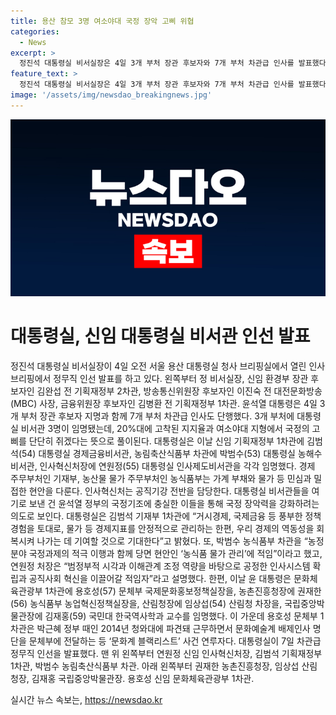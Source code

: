 ```yaml
---
title: 용산 참모 3명 여소야대 국정 장악 고삐 위협
categories:
  - News
excerpt: >
  정진석 대통령실 비서실장은 4일 3개 부처 장관 후보자와 7개 부처 차관급 인사를 발표했다. 신임 인사들은 국정의 고삐를 단단히 쥐는 뜻으로 풀이되며, 각자의 경험과 역량을 바탕으로 공직 역할을 맡을 것으로 예상된다. 특히, 용호성 신임 문체부 1차관은 문화계 블랙리스트 사건과 연루된 인사로 논란이 예상된다. 윤석열 대통령은 7일 차관급 정무직 인선도 발표했다.
feature_text: >
  정진석 대통령실 비서실장은 4일 3개 부처 장관 후보자와 7개 부처 차관급 인사를 발표했다. 신임 인사들은 국정의 고삐를 단단히 쥐는 뜻으로 풀이되며, 각자의 경험과 역량을 바탕으로 공직 역할을 맡을 것으로 예상된다. 특히, 용호성 신임 문체부 1차관은 문화계 블랙리스트 사건과 연루된 인사로 논란이 예상된다. 윤석열 대통령은 7일 차관급 정무직 인선도 발표했다.
image: '/assets/img/newsdao_breakingnews.jpg'
---
```


<p><img src="/assets/img/newsdao_breakingnews.jpg" alt="ontimetimes 속보" /></p>

<h1>대통령실, 신임 대통령실 비서관 인선 발표</h1>

<p data-ke-size="size16">정진석 대통령실 비서실장이 4일 오전 서울 용산 대통령실 청사 브리핑실에서 열린 인사브리핑에서 정무직 인선 발표를 하고 있다. 왼쪽부터 정 비서실장, 신임 환경부 장관 후보자인 김완섭 전 기획재정부 2차관, 방송통신위원장 후보자인 이진숙 전 대전문화방송(MBC) 사장, 금융위원장 후보자인 김병환 전 기획재정부 1차관.  윤석열 대통령은 4일 3개 부처 장관 후보자 지명과 함께 7개 부처 차관급 인사도 단행했다. 3개 부처에 대통령실 비서관 3명이 임명됐는데, 20%대에 고착된 지지율과 여소야대 지형에서 국정의 고삐를 단단히 쥐겠다는 뜻으로 풀이된다. 대통령실은 이날 신임 기획재정부 1차관에 김범석(54) 대통령실 경제금융비서관, 농림축산식품부 차관에 박범수(53) 대통령실 농해수비서관, 인사혁신처장에 연원정(55) 대통령실 인사제도비서관을 각각 임명했다. 경제 주무부처인 기재부, 농산물 물가 주무부처인 농식품부는 가계 부채와 물가 등 민심과 밀접한 현안을 다룬다. 인사혁신처는 공직기강 전반을 담당한다. 대통령실 비서관들을 여기로 보낸 건 윤석열 정부의 국정기조에 충실한 이들을 통해 국정 장악력을 강화하려는 의도로 보인다. 대통령실은 김범석 기재부 1차관에 “거시경제, 국제금융 등 풍부한 정책 경험을 토대로, 물가 등 경제지표를 안정적으로 관리하는 한편, 우리 경제의 역동성을 회복시켜 나가는 데 기여할 것으로 기대한다”고 밝혔다. 또, 박범수 농식품부 차관을 “농정 분야 국정과제의 적극 이행과 함께 당면 현안인 ‘농식품 물가 관리’에 적임”이라고 했고, 연원정 처장은 “범정부적 시각과 이해관계 조정 역량을 바탕으로 공정한 인사시스템 확립과 공직사회 혁신을 이끌어갈 적임자”라고 설명했다. 한편, 이날 윤 대통령은 문화체육관광부 1차관에 용호성(57) 문체부 국제문화홍보정책실장을, 농촌진흥청장에 권재한(56) 농식품부 농업혁신정책실장을, 산림청장에 임상섭(54) 산림청 차장을, 국립중앙박물관장에 김재홍(59) 국민대 한국역사학과 교수를 임명했다. 이 가운데 용호성 문체부 1차관은 박근혜 정부 때인 2014년 청와대에 파견돼 근무하면서 문화예술계 배제인사 명단을 문체부에 전달하는 등 ‘문화계 블랙리스트’ 사건 연루자다. 대통령실이 7일 차관급 정무직 인선을 발표했다. 맨 위 왼쪽부터 연원정 신임 인사혁신처장, 김범석 기획재정부 1차관, 박범수 농림축산식품부 차관. 아래 왼쪽부터 권재한 농촌진흥청장, 임상섭 산림청장, 김재홍 국립중앙박물관장.  용호성 신임 문화체육관광부 1차관.</p>
실시간 뉴스 속보는, <a href="https://newsdao.kr" rel="dofollow">https://newsdao.kr</a>


